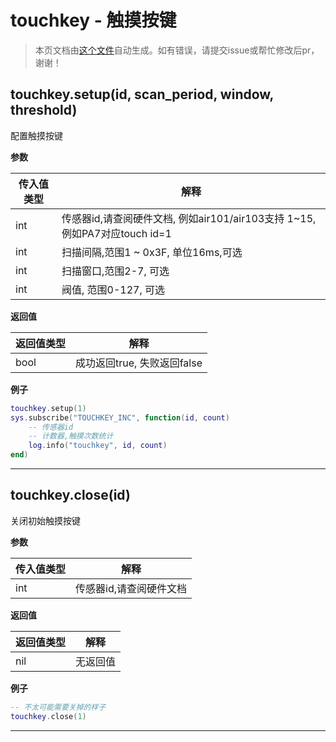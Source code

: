 # touchkey - 触摸按键

> 本页文档由[这个文件](https://gitee.com/openLuat/LuatOS/tree/master/luat/modules/luat_lib_touchkey.c)自动生成。如有错误，请提交issue或帮忙修改后pr，谢谢！

## touchkey.setup(id, scan_period, window, threshold)

配置触摸按键

**参数**

|传入值类型|解释|
|-|-|
|int|传感器id,请查阅硬件文档, 例如air101/air103支持 1~15, 例如PA7对应touch id=1|
|int|扫描间隔,范围1 ~ 0x3F, 单位16ms,可选|
|int|扫描窗口,范围2-7, 可选|
|int|阀值, 范围0-127, 可选|

**返回值**

|返回值类型|解释|
|-|-|
|bool|成功返回true, 失败返回false|

**例子**

```lua
touchkey.setup(1)
sys.subscribe("TOUCHKEY_INC", function(id, count)
    -- 传感器id
    -- 计数器,触摸次数统计
    log.info("touchkey", id, count)
end)

```

---

## touchkey.close(id)

关闭初始触摸按键

**参数**

|传入值类型|解释|
|-|-|
|int|传感器id,请查阅硬件文档|

**返回值**

|返回值类型|解释|
|-|-|
|nil|无返回值|

**例子**

```lua
-- 不太可能需要关掉的样子
touchkey.close(1)

```

---

